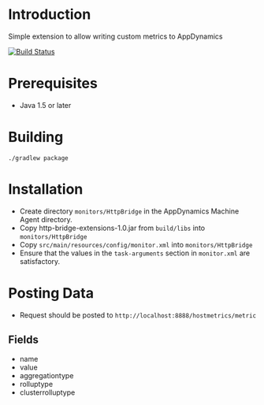 # Introduction

Simple extension to allow writing custom metrics to AppDynamics

[![Build Status](https://travis-ci.org/fhalim/http-bridge-extension.svg?branch=master)](https://travis-ci.org/fhalim/http-bridge-extension)

# Prerequisites

- Java 1.5 or later

# Building

`./gradlew package`

# Installation

- Create directory `monitors/HttpBridge` in the AppDynamics Machine Agent directory.
- Copy http-bridge-extensions-1.0.jar from `build/libs` into `monitors/HttpBridge`
- Copy `src/main/resources/config/monitor.xml` into `monitors/HttpBridge`
- Ensure that the values in the `task-arguments` section in `monitor.xml` are satisfactory.

# Posting Data

- Request should be posted to `http://localhost:8888/hostmetrics/metric`

## Fields

- name
- value
- aggregationtype
- rolluptype
- clusterrolluptype